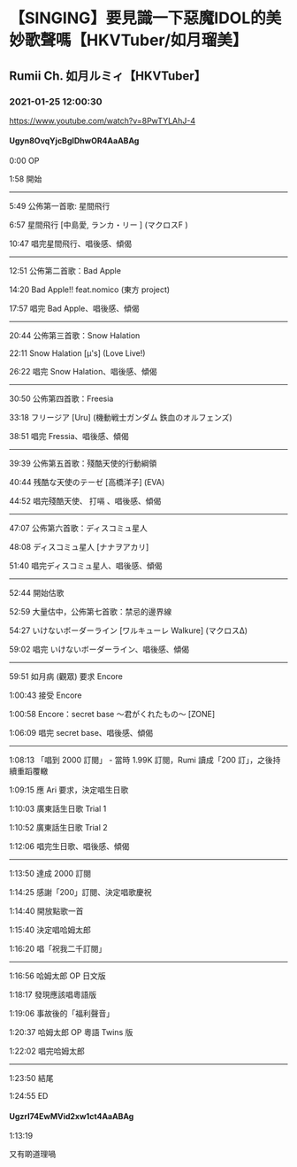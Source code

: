 # 【SINGING】要見識一下惡魔IDOL的美妙歌聲嗎【HKVTuber/如月瑠美】

## Rumii Ch. 如月ルミィ【HKVTuber】

### 2021-01-25 12:00:30

https://www.youtube.com/watch?v=8PwTYLAhJ-4

#### Ugyn8OvqYjcBgIDhwOR4AaABAg

0:00 OP

1:58 開始

----------------------------------------

5:49 公佈第一首歌: 星間飛行

6:57 星間飛行 [中島愛, ランカ・リー ] (マクロスF )

10:47 唱完星間飛行、唱後感、傾偈

----------------------------------------

12:51 公佈第二首歌：Bad Apple

14:20 Bad Apple!! feat.nomico (東方 project)

17:57 唱完 Bad Apple、唱後感、傾偈

----------------------------------------

20:44 公佈第三首歌：Snow Halation

22:11 Snow Halation [μ's] (Love Live!)

26:22 唱完 Snow Halation、唱後感、傾偈

----------------------------------------

30:50 公佈第四首歌：Freesia

33:18 フリージア [Uru] (機動戦士ガンダム 鉄血のオルフェンズ)

38:51 唱完 Fressia、唱後感、傾偈

----------------------------------------

39:39 公佈第五首歌：殘酷天使的行動綱領

40:44 残酷な天使のテーゼ [高橋洋子] (EVA)

44:52 唱完殘酷天使、 打嗝 、唱後感、傾偈

----------------------------------------

47:07 公佈第六首歌：ディスコミュ星人

48:08 ディスコミュ星人 [ナナヲアカリ]

51:40 唱完ディスコミュ星人、唱後感、傾偈

----------------------------------------

52:44 開始估歌

52:59 大量估中，公佈第七首歌：禁忌的邊界線

54:27 いけないボーダーライン [ワルキューレ Walkure] (マクロスΔ)

59:02 唱完 いけないボーダーライン、唱後感、傾偈

----------------------------------------

59:51 如月病 (觀眾) 要求 Encore

1:00:43 接受 Encore

1:00:58 Encore：secret base 〜君がくれたもの〜 [ZONE]

1:06:09 唱完 secret base、唱後感、傾偈

----------------------------------------

1:08:13 「唱到 2000 訂閱」 - 當時 1.99K 訂閱，Rumi 讀成「200 訂」，之後持續重蹈覆轍

1:09:15 應 Ari 要求，決定唱生日歌

1:10:03 廣東話生日歌 Trial 1

1:10:52 廣東話生日歌 Trial 2

1:12:06 唱完生日歌、唱後感、傾偈

----------------------------------------

1:13:50 達成 2000 訂閱

1:14:25 感謝「200」訂閱、決定唱歌慶祝

1:14:40 開放點歌一首

1:15:40 決定唱哈姆太郎

1:16:20 唱「祝我二千訂閱」

----------------------------------------

1:16:56 哈姆太郎 OP 日文版

1:18:17 發現應該唱粵語版

1:19:06 事故後的「福利聲音」

1:20:37 哈姆太郎 OP 粵語 Twins 版

1:22:02 唱完哈姆太郎

----------------------------------------

1:23:50 結尾

1:24:55 ED



#### UgzrI74EwMVid2xw1ct4AaABAg

1:13:19 

又有啲道理喎

